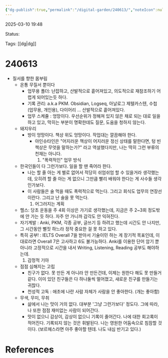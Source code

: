 ```yaml
---
{"dg-publish":true,"permalink":"/digital-garden/240613/","noteIcon":null}
---
```


2025-03-10 19:48

Status: 

Tags: [[dg\|dg]] 

# 240613
  - 질서를 향한 몸부림
	- 온통 무질서 뿐이다
		- 업무용 폴더: 난잡하고, 산발적으로 흩어져있고, 의도적으로 재참조하기 어렵게 되어있는듯 하다.
		- 기록 관리: a.k.a PKM. Obsidian, Logseq, 아날로그 제텔카스텐, 수첩 (업무용, 개인용), 다이어리 ... 산발적으로 흩어져있다.
		- 업무 스케쥴 : 엉망이다. 우선순위가 정해져 있지 않은 채로 되는 대로 일을 하고 있고, 막히는 부분이 명확한데도 질문, 도움을 청하지 않는다.
	- 돼지우리
		- 방이 엉망이다. 책상 위도 엉망이다. 작업대는 깔끔해야 한다.
			- 아인슈타인은 "어지러운 책상이 어지러운 정신 상태를 말한다면, 텅 빈 책상은 무엇을 말하는가?" 라고 역설했다지만, 나는 딱히 그런 부류의 천재는 아니다.
			  1. "폭력적인" 업무 방식
	- 한국인들이 다 그런가보다. 일을 할 땐 죽어라 한다.
		- 나는 할 줄 아는 게 별로 없어서 적당히 쉬엄쉬엄 할 수 있을거라 생각했는데, 오히려 할 줄 아는 게 없으니 그만큼 빨리 배워야 한다는 게 사수들 생각인가보다.
		- 이 사람들은 술 먹을 때도 폭력적으로 먹는다. 그리고 회식도 업무의 연장선이란다. 그리고 난 술을 못 먹는다.
		  1. 어그러지는 계획
	- 헬스: 당초 운동을 주 4회 이상은 가기로 생각했는데, 지금은 주 2~3회 정도밖에 안 가는 듯 하다. 자주 안 가니까 감각도 안 익혀진다.
	- 자기계발 : Anki, PKM, 각종 공부, 글쓰기 등 하려고 했는데 시간도 안 나지만, 그 시간동안 뻘짓 하느라 정작 중요한 걸 못 하고 있다.
	- 특히 공부! : IELTS Overall 7을 받아서 기술이민 하는 게 장기적 목표인데, 이대로라면 Overall 7은 고사하고 6도 불가능하다. Anki를 이용한 단어 암기 뿐 아니라 고정적으로 시간을 내서 Writing, Listening, Reading 공부도 해야하는데.
	  1. 감정적 기아
	- 점점 심해지는 고립
		- 친구가 없다. 못 만든 게 아니라 안 만든건데, 이제는 원한다 해도 못 만들거같다. 이미 있던 친구들은 다 하나둘씩 멀어졌고, 새로운 친구를 만들기는 귀찮다.
		- 천성적 고독 : 애초에 나란 사람 자체가 사람을 안 좋아한다. (개는 좋아함)
	- 무색, 무미, 무취
		- 삶에서 나는 맛이 거의 없다. 대부분 '그냥 그런가보다' 정도다. 그에 따라, 나 또한 점점 재미없는 사람이 되어간다.
		- 맛이 없으니 감상이, 감상이 없으니 기록이 줄어간다. 나에 대한 회고록이 적어진다. 기록되지 않는 것은 휘발된다. 나는 영원한 어둠속으로 침잠할 것이다. (보르헤스라면 아주 좋아할 텐데. 나도 내심 반기고 있다.)

# References